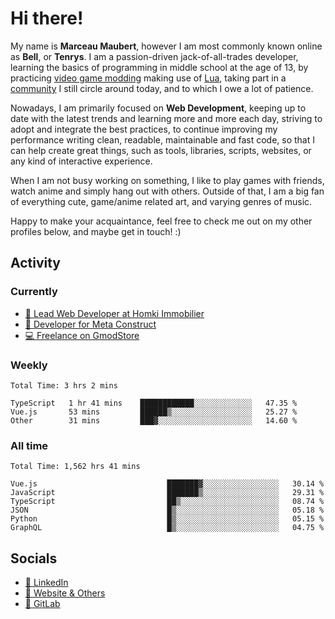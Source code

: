 # Hi there!

My name is **Marceau Maubert**, however I am most commonly known online as **Bell**, or **Tenrys**. I am a passion-driven jack-of-all-trades developer, learning the basics of programming in middle school at the age of 13, by practicing [video game modding](https://garrysmod.com) making use of [Lua](https://lua.org), taking part in a [community](https://metastruct.net) I still circle around today, and to which I owe a lot of patience.

Nowadays, I am primarily focused on **Web Development**, keeping up to date with the latest trends and learning more and more each day, striving to adopt  and integrate the best practices, to continue improving my performance writing clean, readable, maintainable and fast code, so that I can help create great things, such as tools, libraries, scripts, websites, or any kind of interactive experience.

When I am not busy working on something, I like to play games with friends, watch anime and simply hang out with others. Outside of that, I am a big fan of everything cute, game/anime related art, and varying genres of music.

Happy to make your acquaintance, feel free to check me out on my other profiles below, and maybe get in touch! :)

## Activity

### Currently

- [🏢 Lead Web Developer at Homki Immobilier](https://homki-immobilier.com)
- [🎈 Developer for Meta Construct](https://metastruct.net)
- [💻 Freelance on GmodStore](https://www.gmodstore.com/users/Tenrys)

### Weekly
<!--START_SECTION:wakaWeekly-->

```text
Total Time: 3 hrs 2 mins

TypeScript   1 hr 41 mins    ████████████░░░░░░░░░░░░░   47.35 %
Vue.js       53 mins         ██████▒░░░░░░░░░░░░░░░░░░   25.27 %
Other        31 mins         ███▓░░░░░░░░░░░░░░░░░░░░░   14.60 %
```

<!--END_SECTION:wakaWeekly-->

### All time
<!--START_SECTION:wakaTotal-->

```text
Total Time: 1,562 hrs 41 mins

Vue.js                             ███████▓░░░░░░░░░░░░░░░░░   30.14 %
JavaScript                         ███████▒░░░░░░░░░░░░░░░░░   29.31 %
TypeScript                         ██▒░░░░░░░░░░░░░░░░░░░░░░   08.74 %
JSON                               █▒░░░░░░░░░░░░░░░░░░░░░░░   05.18 %
Python                             █▒░░░░░░░░░░░░░░░░░░░░░░░   05.15 %
GraphQL                            █▒░░░░░░░░░░░░░░░░░░░░░░░   04.75 %
```

<!--END_SECTION:wakaTotal-->

## Socials

- [👔 LinkedIn](https://www.linkedin.com/in/marceau-maubert)
- [🔗 Website & Others](https://bell.moe)
- [🦊 GitLab](https://gitlab.com/Tenrys)

